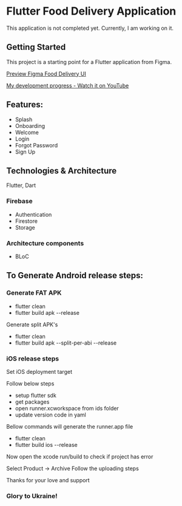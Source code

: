 # Flutter Food Delivery Application

This application is not completed yet. Currently, I am working on it.

## Getting Started

This project is a starting point for a Flutter application from Figma.

<a href="https://www.figma.com/file/UejHMOxhcngpcj6nvoo68e/Fast-Food---A-Food-Delivery-App-(Community)-(Community)?node-id=31%3A19&t=H6vbo6sUVuNSvxR9-0" title="Flutter Food Delivery Application">Preview Figma Food Delivery UI</a>


<a href="https://www.youtube.com/watch?v=kJ9HZ4A4FXw&t=1272s" title="Flutter Food Delivery Application">My development progress - Watch it on YouTube</a>

## Features:
<ul>
<li>Splash</li>
<li>Onboarding</li>
<li>Welcome</li>
<li>Login</li>
<li>Forgot Password</li>
<li>Sign Up</li>
</ul>

## Technologies & Architecture
<p>Flutter, Dart</p>

### Firebase
<ul>
<li>Authentication</li>
<li>Firestore</li>
<li>Storage</li>
</ul>

### Architecture components
<ul>
<li>BLoC</li>
</ul>

## To Generate Android release steps:

### Generate FAT APK
<ul>
<li>flutter clean</li>
<li>flutter build apk --release</li>
</ul>

<p>Generate split APK's</p>

<ul>
<li>flutter clean</li>
<li>flutter build apk --split-per-abi --release</li>
</ul>

### iOS release steps 

<p>Set iOS deployment target</p>

<p>Follow below steps</p>

<ul>
<li>setup flutter sdk</li>
<li>get packages</li>
<li>open runner.xcworkspace from ids folder</li>
<li>update version code in yaml</li>
</ul>

<p>Bellow commands will generate the runner.app file</p>
<ul>
<li>flutter clean</li>
<li>flutter build ios --release</li>
</ul>
<p>Now open the xcode run/build to check if project has error</p>

<p>Select Product -> Archive Follow the uploading steps</p>

<p>Thanks for your love and support</p> 
<h3>Glory to Ukraine!</h3>
